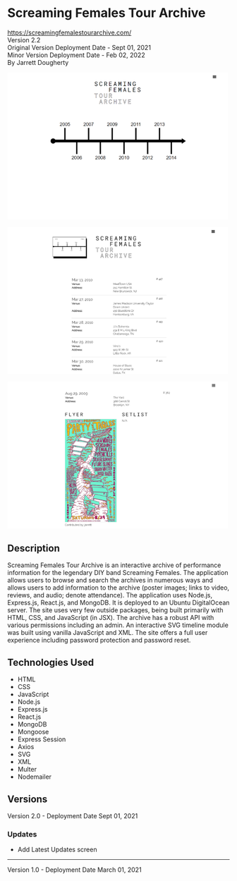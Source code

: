 # Screaming Females Tour Archive
<https://screamingfemalestourarchive.com/>\
Version 2.2 \
Original Version Deployment Date - Sept 01, 2021\
Minor Version Deployment Date - Feb 02, 2022\
By Jarrett Dougherty

<kbd><img src="md_images/sf-tour-archive-home.png" alt="SF Tour Archive Homepage" width="500"/></kbd>

<kbd><img src="md_images/sf-tour-archive-timeline.png" alt="SF Tour Archive Timeline" width="500"/></kbd>

<kbd><img src="md_images/sf-tour-archive-show.png" alt="SF Tour Archive Show Page" width="500"/></kbd>

## Description
Screaming Females Tour Archive is an interactive archive of performance information for the legendary DIY band Screaming Females. The application allows users to browse and search the archives in numerous ways and allows users to add information to the archive (poster images; links to video, reviews, and audio; denote attendance). The application uses Node.js, Express.js, React.js, and MongoDB. It is deployed to an Ubuntu DigitalOcean server. The site uses very few outside packages, being built primarily with HTML, CSS, and JavaScript (in JSX). The archive has a robust API with various permissions including an admin. An interactive SVG timeline module was built using vanilla JavaScript and XML. The site offers a full user experience including password protection and password reset.

## Technologies Used
* HTML
* CSS
* JavaScript
* Node.js
* Express.js
* React.js
* MongoDB
* Mongoose
* Express Session
* Axios
* SVG
* XML
* Multer
* Nodemailer

## Versions
Version 2.0 - Deployment Date Sept 01, 2021
### Updates
* Add Latest Updates screen
----------
Version 1.0 - Deployment Date March 01, 2021